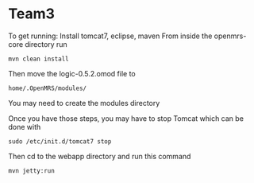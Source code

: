 # Team3

To get running:
Install tomcat7, eclipse, maven
From inside the openmrs-core directory run
```
mvn clean install
```
Then move the logic-0.5.2.omod file to
```
home/.OpenMRS/modules/
```
You may need to create the modules directory

Once you have those steps, you may have to stop Tomcat which can be done with
```
sudo /etc/init.d/tomcat7 stop
```
Then cd to the webapp directory and run this command
```
mvn jetty:run
```

